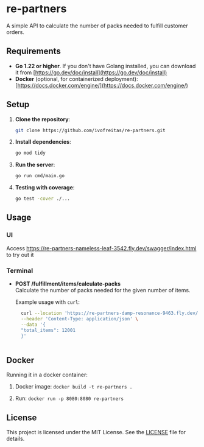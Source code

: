 # re-partners
A simple API to calculate the number of packs needed to fulfill customer orders.

## Requirements
- **Go 1.22 or higher**. If you don't have Golang installed, you can download it from [https://go.dev/doc/install](https://go.dev/doc/install)
- **Docker** (optional, for containerized deployment): [https://docs.docker.com/engine/](https://docs.docker.com/engine/)

## Setup

1. **Clone the repository**:
    ```bash
    git clone https://github.com/ivofreitas/re-partners.git
    ```

2. **Install dependencies**:
    ```bash
    go mod tidy
    ```

3. **Run the server**:
    ```bash
    go run cmd/main.go
    ```

4. **Testing with coverage**:
    ```bash
    go test -cover ./...
    ```

## Usage

### UI
Access https://re-partners-nameless-leaf-3542.fly.dev/swagger/index.html to try out it

### Terminal

- **POST /fulfillment/items/calculate-packs**  
  Calculate the number of packs needed for the given number of items.

  Example usage with `curl`:
  ```bash
    curl --location 'https://re-partners-damp-resonance-9463.fly.dev/fulfillment/items/calculate-packs' \
    --header 'Content-Type: application/json' \
    --data '{
    "total_items": 12001
    }'
  


## Docker

Running it in a docker container:

1. Docker image: `docker build -t re-partners .`

2. Run: `docker run -p 8080:8080 re-partners`

## License

This project is licensed under the MIT License. See the [LICENSE](LICENSE) file for details.